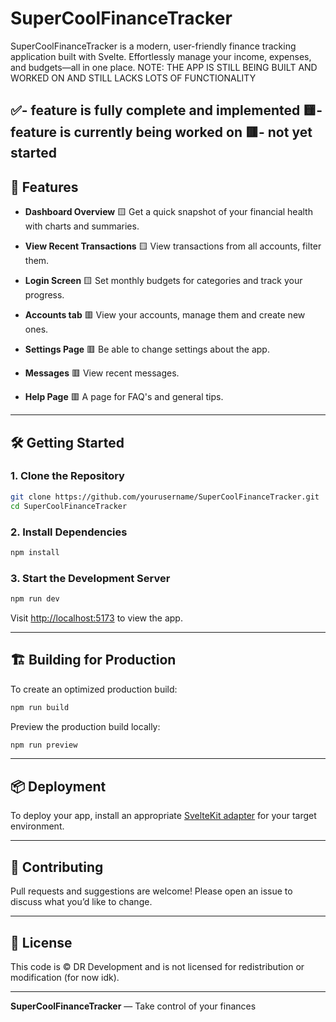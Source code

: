 # SuperCoolFinanceTracker

SuperCoolFinanceTracker is a modern, user-friendly finance tracking application built with Svelte. Effortlessly manage your income, expenses, and budgets—all in one place.
NOTE: THE APP IS STILL BEING BUILT AND WORKED ON AND STILL LACKS LOTS OF FUNCTIONALITY

✅- feature is fully complete and implemented
🟨- feature is currently being worked on
🟥- not yet started
---

## 🚀 Features

- **Dashboard Overview** 🟨
  Get a quick snapshot of your financial health with charts and summaries.

- **View Recent Transactions** 🟨
  View transactions from all accounts, filter them.

- **Login Screen** 🟨 
  Set monthly budgets for categories and track your progress.

- **Accounts tab** 🟥
  View your accounts, manage them and create new ones.

- **Settings Page** 🟥
  Be able to change settings about the app.

- **Messages** 🟥
  View recent messages.

- **Help Page** 🟥
  A page for FAQ's and general tips.

---

## 🛠️ Getting Started

### 1. Clone the Repository

```bash
git clone https://github.com/yourusername/SuperCoolFinanceTracker.git
cd SuperCoolFinanceTracker
```

### 2. Install Dependencies

```bash
npm install
```

### 3. Start the Development Server

```bash
npm run dev
```

Visit [http://localhost:5173](http://localhost:5173) to view the app.

---

## 🏗️ Building for Production

To create an optimized production build:

```bash
npm run build
```

Preview the production build locally:

```bash
npm run preview
```

---

## 📦 Deployment

To deploy your app, install an appropriate [SvelteKit adapter](https://svelte.dev/docs/kit/adapters) for your target environment.

---

## 🤝 Contributing

Pull requests and suggestions are welcome! Please open an issue to discuss what you’d like to change.

---

## 📄 License

This code is © DR Development and is not licensed for redistribution or modification (for now idk).

---

**SuperCoolFinanceTracker** — Take control of your finances
